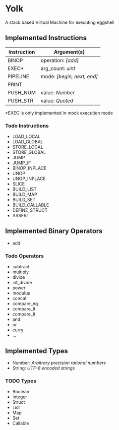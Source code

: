 # Yolk

A stack based Virtual Machine for executing eggshell

## Implemented Instructions

| Instruction | Argument(s) |
| ----------- | --------- |
| BINOP       | operation: *[add]* |
| EXEC*       | arg_count: *uint*   |
| PIPELINE    | mode: *[begin, next, end]* |
| PRINT       |  |
| PUSH_NUM    | value: *Number* |
| PUSH_STR    | value: *Quoted* |

*EXEC is only implemented in mock execution mode

### Todo Instructions

* LOAD_LOCAL
* LOAD_GLOBAL
* STORE_LOCAL
* STORE_GLOBAL
* JUMP
* JUMP_IF
* BINOP_INPLACE
* UNOP
* UNOP_INPLACE
* SLICE
* BUILD_LIST
* BUILD_MAP
* BUILD_SET
* BUILD_CALLABLE
* DEFINE_STRUCT
* ASSERT


## Implemented Binary Operators

* add

### Todo Operators

* subtract
* multiply
* divide
* int_divide
* power
* modulus
* concat
* compare_eq
* compare_lt
* compare_lt
* and
* or
* curry
* ...

## Implemented Types

* Number: *Arbitrary precision rational numbers*
* String: *UTF-8 encoded strings*

### TODO Types

* Boolean
* Integer
* Struct
* List
* Map
* Set
* Callable